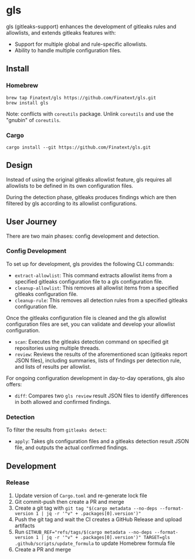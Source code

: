 # gls

gls (gitleaks-support) enhances the development of gitleaks rules and allowlists, and extends gitleaks features with:

- Support for multiple global and rule-specific allowlists.
- Ability to handle multiple configuration files.

## Install
### Homebrew
```
brew tap Finatext/gls https://github.com/Finatext/gls.git
brew install gls
```

Note: conflicts with `coreutils` package. Unlink `coreutils` and use the "gnubin" of `coreutils`.

### Cargo
```
cargo install --git https://github.com/Finatext/gls.git
```

## Design

Instead of using the original gitleaks allowlist feature, gls requires all allowlists to be defined in its own configuration files.

During the detection phase, gitleaks produces findings which are then filtered by gls according to its allowlist configurations.

## User Journey

There are two main phases: config development and detection.

### Config Development

To set up for development, gls provides the following CLI commands:

- `extract-allowlist`: This command extracts allowlist items from a specified gitleaks configuration file to a gls configuration file.
- `cleanup-allowlist`: This removes all allowlist items from a specified gitleaks configuration file.
- `cleanup-rule`: This removes all detection rules from a specified gitleaks configuration file.

Once the gitleaks configuration file is cleaned and the gls allowlist configuration files are set, you can validate and develop your allowlist configuration.

- `scan`: Executes the gitleaks detection command on specified git repositories using multiple threads.
- `review`: Reviews the results of the aforementioned scan (gitleaks report JSON files), including summaries, lists of findings per detection rule, and lists of results per allowlist.

For ongoing configuration development in day-to-day operations, gls also offers:

- `diff`: Compares two `gls review` result JSON files to identify differences in both allowed and confirmed findings.

### Detection

To filter the results from `gitleaks detect`:

- `apply`: Takes gls configuration files and a gitleaks detection result JSON file, and outputs the actual confirmed findings.

## Development
### Release
1. Update version of `Cargo.toml` and re-generate lock file
1. Git commit-push then create a PR and merge
1. Create a git tag with `git tag "$(cargo metadata --no-deps --format-version 1 | jq -r '"v" + .packages[0].version')"`
1. Push the git tag and wait the CI creates a GitHub Release and upload artifacts
1. Run `GITHUB_REF="refs/tags/$(cargo metadata --no-deps --format-version 1 | jq -r '"v" + .packages[0].version')" TARGET=gls .github/scripts/update_formula` to update Homebrew formula file
1. Create a PR and merge

